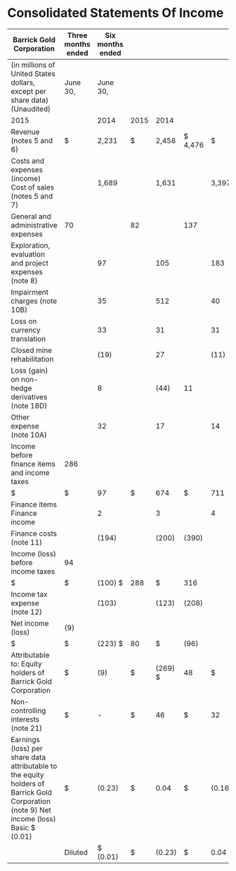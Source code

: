 # Consolidated Statements Of Income

| Barrick Gold Corporation                                                                                                                 | Three months ended   | Six months ended   |      |         |         |        |       |        |
|------------------------------------------------------------------------------------------------------------------------------------------|----------------------|--------------------|------|---------|---------|--------|-------|--------|
| (in millions of United States dollars, except per share data) (Unaudited)                                                                | June 30,             | June 30,           |      |         |         |        |       |        |
| 2015                                                                                                                                     |                      | 2014               | 2015 | 2014    |         |        |       |        |
| Revenue (notes 5 and 6)                                                                                                                  | $                    | 2,231              | $    | 2,458   | $ 4,476 | $      | 5,105 |        |
| Costs and expenses (income) Cost of sales (notes 5 and 7)                                                                                |                      | 1,689              |      | 1,631   |         | 3,397  |       | 3,350  |
| General and administrative expenses                                                                                                      | 70                   |                    | 82   |         | 137     |        | 185   |        |
| Exploration, evaluation and project expenses (note 8)                                                                                    |                      | 97                 |      | 105     |         | 183    |       | 205    |
| Impairment charges (note 10B)                                                                                                            |                      | 35                 |      | 512     |         | 40     |       | 524    |
| Loss on currency translation                                                                                                             |                      | 33                 |      | 31      |         | 31     |       | 110    |
| Closed mine rehabilitation                                                                                                               |                      | (19)               |      | 27      |         | (11)   |       | 49     |
| Loss (gain) on non-hedge derivatives (note 18D)                                                                                          |                      | 8                  |      | (44)    | 11      |        | (65)  |        |
| Other expense (note 10A)                                                                                                                 |                      | 32                 |      | 17      |         | 14     |       | 36     |
| Income before finance items and income taxes                                                                                             | 286                  |                    |      |         |         |        |       |        |
| $                                                                                                                                        | $                    | 97                 | $    | 674     | $       | 711    |       |        |
| Finance items Finance income                                                                                                             |                      | 2                  |      | 3       |         | 4      |       | 6      |
| Finance costs (note 11)                                                                                                                  |                      | (194)              |      | (200)   | (390)   |        | (401) |        |
| Income (loss) before income taxes                                                                                                        | 94                   |                    |      |         |         |        |       |        |
| $                                                                                                                                        | $                    | (100) $            | 288  | $       | 316     |        |       |        |
| Income tax expense (note 12)                                                                                                             |                      | (103)              |      | (123)   | (208)   |        | (412) |        |
| Net income (loss)                                                                                                                        | (9)                  |                    |      |         |         |        |       |        |
| $                                                                                                                                        | $                    | (223) $            | 80   | $       | (96)    |        |       |        |
| Attributable to: Equity holders of Barrick Gold Corporation                                                                              | $                    | (9)                | $    | (269) $ | 48      | $      | (181) |        |
| Non-controlling interests (note 21)                                                                                                      | $                    | -                  | $    | 46      | $       | 32     | $     | 85     |
| Earnings (loss) per share data attributable to the equity holders of Barrick Gold Corporation (note 9) Net income (loss)  Basic $ (0.01) | $                    | (0.23)             | $    | 0.04    | $       | (0.16) |       |        |
|                                                                                                                                          | Diluted              | $ (0.01)           | $    | (0.23)  | $       | 0.04   | $     | (0.16) |
